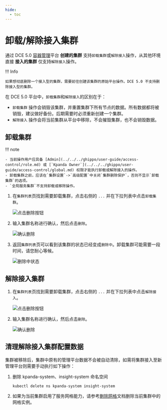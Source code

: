 ```yaml
---
hide:
  - toc
---
```


# 卸载/解除接入集群

通过 DCE 5.0 [容器管理](../../intro/index.md)平台 **创建的集群** 支持`卸载集群`或`解除接入`操作，从其他环境直接 **接入的集群** 仅支持`解除接入`操作。

!!! Info

    如果想彻底删除一个接入型的集群，需要前往创建该集群的原始平台操作。DCE 5.0 不支持删除接入型的集群。

在 DCE 5.0 平台中，`卸载集群`和`解除接入`的区别在于：

- `卸载集群` 操作会销毁该集群，并重置集群下所有节点的数据。所有数据都将被销毁，建议做好备份。后期需要时必须重新创建一个集群。
- `解除接入` 操作会将当前集群从平台中移除，不会摧毁集群，也不会销毁数据。

## 卸载集群

!!! note

    - 当前操作用户应具备 [Admin](../../../ghippo/user-guide/access-control/role.md) 或 [`Kpanda Owner`](../../../ghippo/user-guide/access-control/global.md) 权限才能执行卸载或解除接入的操作。
    - 卸载集群之前，应该在`集群设置`->`高级配置`中关闭`集群删除保护`，否则不显示`卸载集群`的选项。
    - `全局服务集群`不支持卸载或移除操作。

1. 在`集群列表`页找到需要卸载集群，点击右侧的 `...` 并在下拉列表中点击`卸载集群`。

    ![点击删除按钮](https://docs.daocloud.io/daocloud-docs-images/docs/kpanda/images/delete001.png)

2. 输入集群名称进行确认，然后点击`删除`。

    ![确认删除](https://docs.daocloud.io/daocloud-docs-images/docs/kpanda/images/delete002.png)

3. 返回`集群列表`页可以看到该集群的状态已经变成`删除中`。卸载集群可能需要一段时间，请您耐心等候。

    ![删除中状态](https://docs.daocloud.io/daocloud-docs-images/docs/kpanda/images/delete004.png)

## 解除接入集群

1. 在`集群列表`页找到需要卸载集群，点击右侧的 `...` 并在下拉列表中点击`解除接入`。

    ![点击删除按钮](https://docs.daocloud.io/daocloud-docs-images/docs/kpanda/images/delete001.png)

2. 输入集群名称进行确认，然后点击`删除`。

    ![确认删除](https://docs.daocloud.io/daocloud-docs-images/docs/kpanda/images/delete003.png)

## 清理解除接入集群配置数据

集群被移除后，集群中原有的管理平台数据不会被自动清除，如需将集群接入至新管理平台则需要手动执行如下操作：

1. 删除 kpanda-system、insight-system 命名空间

    ```
    kubectl delete ns kpanda-system insight-system
    ```

2. 如果为当前集群启用了服务网格能力，请参考[删除网格](../../../mspider/user-guide/service-mesh/delete.md)文档删除当前集群中的网格实例。

